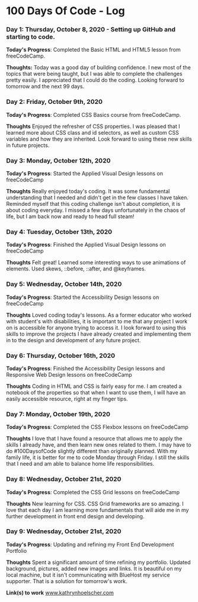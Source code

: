 # 100 Days Of Code - Log

### Day 1: Thursday, October 8, 2020 - Setting up GitHub and starting to code.

**Today's Progress**: Completed the Basic HTML and HTML5 lesson from freeCodeCamp.

**Thoughts:** Today was a good day of building confidence. I new most of the topics that were being taught, but I was able to complete the challenges pretty easily. I appreciated that I could do the coding. Looking forward to tomorrow and the next 99 days. 



### Day 2: Friday, October 9th, 2020

**Today's Progress**: Completed CSS Basics course from freeCodeCamp.

**Thoughts** Enjoyed the refresher of CSS properties. I was pleased that I learned more about CSS class and id selectors, as well as custom CSS variables and how they are inherited. Look forward to using these new skills in future projects. 

### Day 3: Monday, October 12th, 2020

**Today's Progress**: Started the Applied Visual Design lessons on freeCodeCamp

**Thoughts** Really enjoyed today's coding. It was some fundamental understanding that I needed and didn't get in the few classes I have taken. Reminded myself that this coding challenge isn't about completion, it is about coding everyday. I missed a few days unfortunately in the chaos of life, but I am back now and ready to head full steam!

### Day 4: Tuesday, October 13th, 2020

**Today's Progress**: Finished the Applied Visual Design lessons on freeCodeCamp

**Thoughts** Felt great! Learned some interesting ways to use animations of elements. Used skews, ::before, ::after, and @keyframes.

### Day 5: Wednesday, October 14th, 2020

**Today's Progress**: Started the Accessibility Design lessons on freeCodeCamp

**Thoughts** Loved coding today's lessons. As a former educator who worked with student's with disabilities, it is important to me that any project I work on is accessible for anyone trying to access it. I look forward to using this skills to improve the projects I have already created and implementing them in to the design and development of any future project. 

### Day 6: Thursday, October 16th, 2020

**Today's Progress**: Finished the Accessibility Design lessons and Responsive Web Design lessons on freeCodeCamp

**Thoughts** Coding in HTML and CSS is fairly easy for me. I am created a notebook of the properties so that when I want to use them, I will have an easily accessible resource, right at my finger tips. 

### Day 7: Monday, October 19th, 2020

**Today's Progress**: Completed the CSS Flexbox lessons on freeCodeCamp

**Thoughts** I love that I have found a resource that allows me to apply the skills I already have, and then learn new ones related to them. I may have to do #100DaysofCode slightly different than originally planned. With my family life, it is better for me to code Monday through Friday. I still the skills that I need and am able to balance home life responsibilities. 

### Day 8: Wednesday, October 21st, 2020

**Today's Progress**: Completed the CSS Grid lessons on freeCodeCamp

**Thoughts** New learning for CSS. CSS Grid frameworks are so amazing. I love that each day I am learning more fundamentals that will aide me in my further development in front end design and developing. 

### Day 9: Wednesday, October 21st, 2020

**Today's Progress**: Updating and refining my Front End Development Portfolio

**Thoughts** Spent a significant amount of time refining my portfolio. Updated background, pictures, added new images and links. It is beautiful on my local machine, but it isn't communicating with BlueHost my service supporter. That is a solution for tomorrow's work. 

**Link(s) to work**
www.kathrynhoelscher.com
